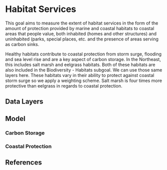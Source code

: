 # Habitat Services

This goal aims to measure the extent of habitat services in the form of the amount of protection provided by marine and coastal habitats to coastal areas that people value, both inhabited (homes and other structures) and uninhabited (parks, special places, etc. and the presence of areas serving as carbon sinks.

Healthy habitats contribute to coastal protection from storm surge, flooding and sea level rise and are a key aspect of carbon storage. In the Northeast, this includes salt marsh and eelgrass habitats. Both of these habitats are also included in the Biodiversity - Habitats subgoal. We can use those same layers here. These habitats vary in their ability to protect against coastal storm surge so we apply a weighting scheme. Salt marsh is four times more protective than eelgrass in regards to coastal protection. 

## Data Layers

## Model

### Carbon Storage

### Coastal Protection

## References